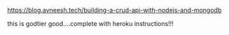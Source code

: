 https://blog.avneesh.tech/building-a-crud-api-with-nodejs-and-mongodb

this is godtier good....complete with heroku instructions!!!